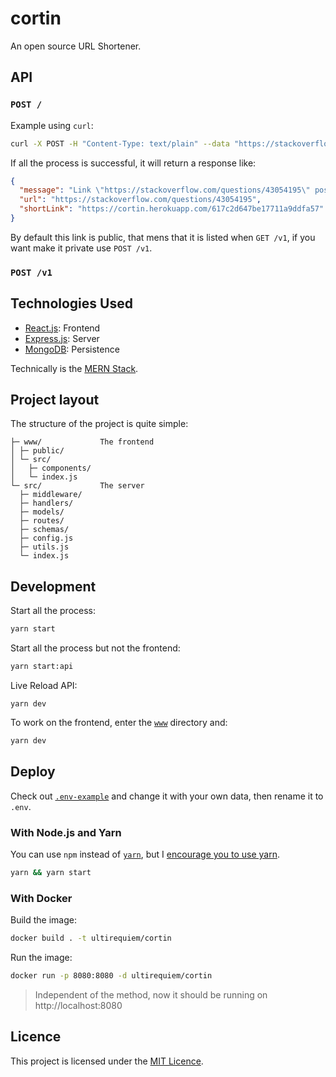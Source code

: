 # cortin

An open source URL Shortener.

## API

### `POST /`

Example using `curl`:

```sh
curl -X POST -H "Content-Type: text/plain" --data "https://stackoverflow.com/questions/43054195" https://cortin.herokuapp.com
```

If all the process is successful, it will return a response like:

```json
{
  "message": "Link \"https://stackoverflow.com/questions/43054195\" posted successfully.",
  "url": "https://stackoverflow.com/questions/43054195",
  "shortLink": "https://cortin.herokuapp.com/617c2d647be17711a9ddfa57"
}
```

By default this link is public, that mens that it is listed when `GET /v1`,
if you want make it private use `POST /v1`.

### `POST /v1`

## Technologies Used

- [React.js](https://reactjs.org): Frontend
- [Express.js](https://expressjs.com): Server
- [MongoDB](https://www.mongodb.com): Persistence

Technically is the [MERN Stack](https://www.mongodb.com/mern-stack).

## Project layout

The structure of the project is quite simple:

```
├─ www/             The frontend
│ ├─ public/
│ └─ src/
│   ├─ components/
│   └─ index.js
└─ src/             The server
  ├─ middleware/
  ├─ handlers/
  ├─ models/
  ├─ routes/
  ├─ schemas/
  ├─ config.js
  ├─ utils.js
  └─ index.js
```

## Development

Start all the process:

```sh
yarn start
```

Start all the process but not the frontend:

```sh
yarn start:api
```

Live Reload API:

```
yarn dev
```

To work on the frontend, enter the [`www`](./www) directory and:

```sh
yarn dev
```

## Deploy

Check out [`.env-example`](./.env-example) and change it with your own data,
then rename it to `.env`.

### With Node.js and Yarn

You can use `npm` instead of [`yarn`](https://github.com/yarnpkg/berry), but I
[encourage you to use yarn](https://stackoverflow.com/questions/40027819).

```sh
yarn && yarn start
```

### With Docker

Build the image:

```sh
docker build . -t ultirequiem/cortin
```

Run the image:

```sh
docker run -p 8080:8080 -d ultirequiem/cortin
```

> Independent of the method, now it should be running on http://localhost:8080

## Licence

This project is licensed under the [MIT Licence](./license).
